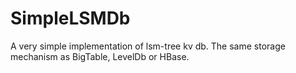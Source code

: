 # SimpleLSMDb
A very simple implementation of lsm-tree kv db. The same storage mechanism as BigTable, LevelDb or HBase.
